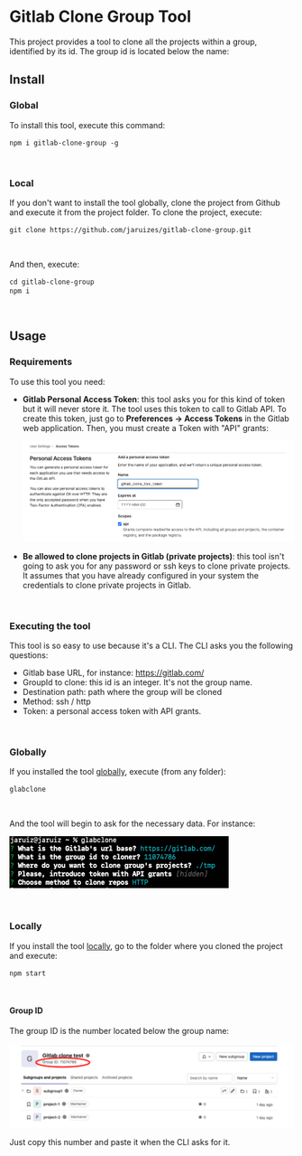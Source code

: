 # Gitlab Clone Group Tool

This project provides a tool to clone all the projects within a group, identified by its id. The group id is located below 
the name:


## Install

### Global
To install this tool, execute this command:

```
npm i gitlab-clone-group -g
```

<br />


### Local
If you don't want to install the tool globally, clone the project from Github and execute it from the project folder.
To clone the project, execute:

```
git clone https://github.com/jaruizes/gitlab-clone-group.git
```

<br />


And then, execute:

```
cd gitlab-clone-group
npm i
```

<br />


## Usage

### Requirements
To use this tool you need:

- **Gitlab Personal Access Token**: this tool asks you for this kind of token but it will never store it. The tool uses this token 
  to call to Gitlab API. To create this token, just go to **Preferences -> Access Tokens** in the Gitlab web application. Then,
  you must create a Token with "API" grants:

  ![gitlab_access_token](./doc/img/gitlab_access_token.png)

- **Be allowed to clone projects in Gitlab (private projects)**: this tool isn't going to ask you for any password or ssh keys to clone private
  projects. It assumes that you have already configured in your system the credentials to clone private projects in Gitlab.

<br />

### Executing the tool
This tool is so easy to use because it's a CLI. The CLI asks you the following questions:

- Gitlab base URL, for instance: https://gitlab.com/
- GroupId to clone: this id is an integer. It's not the group name.
- Destination path: path where the group will be cloned
- Method: ssh / http
- Token: a personal access token with API grants.

<br />

### Globally
If you installed the tool [globally](#global), execute (from any folder):

```
glabclone
```

<br />

And the tool will begin to ask for the necessary data. For instance:

![gitlab_access_token](./doc/img/cli.png)

<br />

### Locally
If you install the tool [locally](#local), go to the folder where you cloned the project and execute:

```
npm start
```

<br />

#### Group ID

The group ID is the number located below the group name:

![group id](./doc/img/group_id.png)

Just copy this number and paste it when the CLI asks for it.
